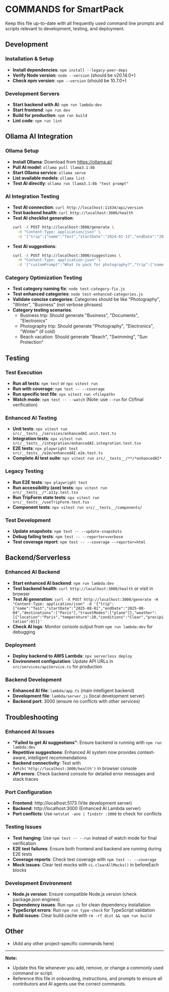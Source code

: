 <!--
This file provides a comprehensive reference of all commands, scripts, and CLI operations for SmartPack development, testing, and deployment.
Keep this comment at the top; do not overwrite or remove it when updating the document.

DOCUMENT PURPOSE:
- Central command reference for development workflow
- Testing commands for unit, integration, and E2E test suites
- AI/Ollama integration and troubleshooting commands
- Backend/serverless deployment and debugging commands
- Environment setup and dependency management
- Troubleshooting guide for common development issues

WHEN TO UPDATE:
1. NEW SCRIPTS: Package.json script additions or modifications
2. TOOL CHANGES: New testing frameworks, build tools, or CLI utilities
3. DEPLOYMENT UPDATES: New deployment targets, environment configurations
4. AI INTEGRATION: Ollama model updates, API endpoint changes
5. TROUBLESHOOTING: New common issues and their resolution commands
6. ENVIRONMENT CHANGES: Node.js version updates, dependency changes

UPDATE GUIDELINES:
- Organize by logical workflow: Development → Testing → Deployment → Troubleshooting
- Include both basic and advanced usage examples for each command
- Provide context for when to use specific commands (development vs. production)
- Add curl examples for API testing with realistic payload data
- Include expected outputs or success indicators where helpful
- Cross-reference with TROUBLESHOOTING.md for complex issues

COMMAND CATEGORIES:
- **Development**: Setup, servers, build processes
- **Testing**: Unit, integration, E2E, coverage, debugging
- **AI Integration**: Ollama setup, model management, API testing
- **Backend**: Lambda development, serverless deployment
- **Troubleshooting**: Common issues, port conflicts, dependency problems

MAINTENANCE NOTES:
- Verify commands actually work before documenting them
- Update version numbers and compatibility requirements when dependencies change
- Remove deprecated commands and mark legacy approaches clearly
- Keep troubleshooting section current with recently discovered issues
- Reference specific file paths and configuration for context

HOW TO USE FOR AI ASSISTANCE:
- Reference this document before suggesting commands to ensure accuracy
- Use established patterns for new command documentation
- Check troubleshooting section before proposing solutions to common issues
- Validate that suggested commands align with current project setup and dependencies
-->

# COMMANDS for SmartPack

Keep this file up-to-date with all frequently used command line prompts and scripts relevant to development, testing, and deployment.

## Development

### Installation & Setup

- **Install dependencies**: `npm install --legacy-peer-deps`
- **Verify Node version**: `node --version` (should be v20.14.0+)
- **Check npm version**: `npm --version` (should be 10.7.0+)

### Development Servers

- **Start backend with AI**: `npm run lambda:dev`
- **Start frontend**: `npm run dev`
- **Build for production**: `npm run build`
- **Lint code**: `npm run lint`

## Ollama AI Integration

### Ollama Setup

- **Install Ollama**: Download from https://ollama.ai/
- **Pull AI model**: `ollama pull llama3.1:8b`
- **Start Ollama service**: `ollama serve`
- **List available models**: `ollama list`
- **Test AI directly**: `ollama run llama3.1:8b "test prompt"`

### AI Integration Testing

- **Test AI connection**: `curl http://localhost:11434/api/version`
- **Test backend health**: `curl http://localhost:3000/health`
- **Test AI checklist generation**:
  ```bash
  curl -X POST http://localhost:3000/generate \
    -H "Content-Type: application/json" \
    -d '{"trip":{"name":"Test","startDate":"2024-01-15","endDate":"2024-01-18","destinations":["Tokyo"],"travelModes":["walking"],"tripDetails":"test"},"weather":[{"location":"Tokyo","temperature":15,"conditions":"clear","precipitation":0}]}'
  ```
- **Test AI suggestions**:
  ```bash
  curl -X POST http://localhost:3000/suggestions \
    -H "Content-Type: application-json" \
    -d '{"customPrompt":"What to pack for photography?","trip":{"name":"Test","startDate":"2024-01-15","endDate":"2024-01-18","destinations":["Tokyo"],"travelModes":["walking"],"tripDetails":"test"},"weather":[{"location":"Tokyo","temperature":15,"conditions":"clear","precipitation":0}]}'
  ```

### Category Optimization Testing

- **Test category naming fix**: `node test-category-fix.js`
- **Test enhanced categories**: `node test-enhanced-categories.js`
- **Validate concise categories**: Categories should be like "Photography", "Winter", "Business" (not verbose phrases)
- **Category testing scenarios**:
  - Business trip: Should generate "Business", "Documents", "Electronics"
  - Photography trip: Should generate "Photography", "Electronics", "Winter" (if cold)
  - Beach vacation: Should generate "Beach", "Swimming", "Sun Protection"

## Testing

### Test Execution

- **Run all tests**: `npm test` or `npx vitest run`
- **Run with coverage**: `npm test -- --coverage`
- **Run specific test file**: `npx vitest run <filepath>`
- **Watch mode**: `npm test -- --watch` (Note: use `--run` for CI/final verification)

### Enhanced AI Testing

- **Unit tests**: `npx vitest run src/__tests__/services/enhancedAI.unit.test.ts`
- **Integration tests**: `npx vitest run src/__tests__/integration/enhancedAI.integration.test.tsx`
- **E2E tests**: `npx playwright test src/__tests__/e2e/enhancedAI.e2e.test.ts`
- **Complete AI test suite**: `npx vitest run src/__tests__/**/*enhancedAI*`

### Legacy Testing

- **Run E2E tests**: `npx playwright test`
- **Run accessibility (axe) tests**: `npx vitest run src/__tests__/*.a11y.test.tsx`
- **Run TripForm state tests**: `npx vitest run src/__tests__/useTripForm.test.tsx`
- **Component tests**: `npx vitest run src/__tests__/components/`

### Test Development

- **Update snapshots**: `npm test -- --update-snapshots`
- **Debug failing tests**: `npm test -- --reporter=verbose`
- **Test coverage report**: `npm test -- --coverage --reporter=html`

## Backend/Serverless

### Enhanced AI Backend

- **Start enhanced AI backend**: `npm run lambda:dev`
- **Test backend health**: `curl http://localhost:3000/health` or visit in browser
- **Test AI generation**: `curl -X POST http://localhost:3000/generate -H "Content-Type: application/json" -d '{"trip":{"name":"Test","startDate":"2025-08-01","endDate":"2025-08-04","destinations":["Paris"],"travelModes":["plane"]},"weather":[{"location":"Paris","temperature":20,"conditions":"Clear","precipitation":0}]}'`
- **Check AI logs**: Monitor console output from `npm run lambda:dev` for debugging

### Deployment

- **Deploy backend to AWS Lambda**: `npx serverless deploy`
- **Environment configuration**: Update API URLs in `src/services/apiService.ts` for production

### Backend Development

- **Enhanced AI file**: `lambda/app.ts` (main intelligent backend)
- **Development file**: `lambda/server.js` (local development server)
- **Backend port**: 3000 (ensure no conflicts with other services)

## Troubleshooting

### Enhanced AI Issues

- **"Failed to get AI suggestions"**: Ensure backend is running with `npm run lambda:dev`
- **Repetitive suggestions**: Enhanced AI system now provides context-aware, intelligent recommendations
- **Backend connectivity**: Test with `fetch('http://localhost:3000/health')` in browser console
- **API errors**: Check backend console for detailed error messages and stack traces

### Port Configuration

- **Frontend**: http://localhost:5173 (Vite development server)
- **Backend**: http://localhost:3000 (Enhanced AI Lambda server)
- **Port conflicts**: Use `netstat -ano | findstr :3000` to check for conflicts

### Testing Issues

- **Test hanging**: Use `npm test -- --run` instead of watch mode for final verification
- **E2E test failures**: Ensure both frontend and backend are running during E2E tests
- **Coverage reports**: Check test coverage with `npm test -- --coverage`
- **Mock issues**: Clear test mocks with `vi.clearAllMocks()` in beforeEach blocks

### Development Environment

- **Node.js version**: Ensure compatible Node.js version (check package.json engines)
- **Dependency issues**: Run `npm ci` for clean dependency installation
- **TypeScript errors**: Run `npm run type-check` for TypeScript validation
- **Build issues**: Clear build cache with `rm -rf dist && npm run build`

## Other

- (Add any other project-specific commands here)

---

**Note:**

- Update this file whenever you add, remove, or change a commonly used command or script.
- Reference this file in onboarding, instructions, and prompts to ensure all contributors and AI agents use the correct commands.
